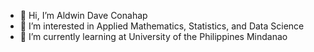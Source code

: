 - 👋 Hi, I’m Aldwin Dave Conahap
- 👀 I’m interested in Applied Mathematics, Statistics, and Data Science
- 🌱 I’m currently learning at University of the Philippines Mindanao

<!---
aldwindavee/aldwindavee is a ✨ special ✨ repository because its `README.md` (this file) appears on your GitHub profile.
You can click the Preview link to take a look at your changes.
--->
